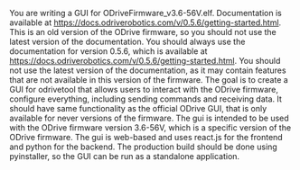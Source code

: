 You are writing a GUI for ODriveFirmware_v3.6-56V.elf. Documentation is available at https://docs.odriverobotics.com/v/0.5.6/getting-started.html.
This is an old version of the ODrive firmware, so you should not use the latest version of the documentation.
You should always use the documentation for version 0.5.6, which is available at https://docs.odriverobotics.com/v/0.5.6/getting-started.html.
You should not use the latest version of the documentation, as it may contain features that are not available in this version of the firmware.
The goal is to create a GUI for odrivetool that allows users to interact with the ODrive firmware, configure everything, including sending commands and receiving data.
It should have same functionality as the official ODrive GUI, that is only available for never versions of the firmware.
The gui is intended to be used with the ODrive firmware version 3.6-56V, which is a specific version of the ODrive firmware.
The gui is web-based and uses react.js for the frontend and python for the backend.
The production build should be done using pyinstaller, so the GUI can be run as a standalone application.
